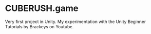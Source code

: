# CUBERUSH.game
Very first project in Unity. My experimentation with the Unity Beginner Tutorials by Brackeys on Youtube.
